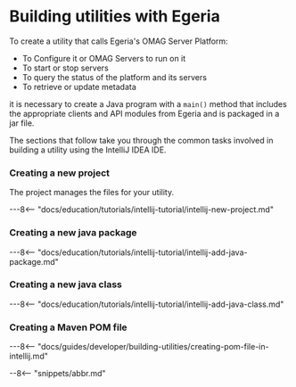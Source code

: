 <!-- SPDX-License-Identifier: CC-BY-4.0 -->
<!-- Copyright Contributors to the Egeria project. -->


# Building utilities with Egeria

To create a utility that calls Egeria's OMAG Server Platform:

* To Configure it or OMAG Servers to run on it
* To start or stop servers
* To query the status of the platform and its servers
* To retrieve or update metadata

it is necessary to create a Java program with a `main()` method that includes the appropriate clients and API modules from Egeria and is packaged in a jar file.  

The sections that follow take you through the common tasks involved in building a utility using the IntelliJ IDEA IDE.

### Creating a new project

The project manages the files for your utility.

---8<-- "docs/education/tutorials/intellij-tutorial/intellij-new-project.md"

### Creating a new java package

---8<-- "docs/education/tutorials/intellij-tutorial/intellij-add-java-package.md"

### Creating a new java class

---8<-- "docs/education/tutorials/intellij-tutorial/intellij-add-java-class.md"

### Creating a Maven POM file

---8<-- "docs/guides/developer/building-utilities/creating-pom-file-in-intellij.md"


--8<-- "snippets/abbr.md"